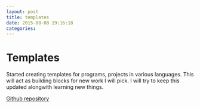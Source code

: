 ```yaml
---
layout: post
title: templates
date: 2015-08-08 19:16:18
categories:
---
```


# Templates

Started creating templates for programs, projects in various languages. This will act as building blocks for new work I will pick. I will try to keep this updated alongwith learning new things.


[Github repository](https://github.com/yatinsns/templates)